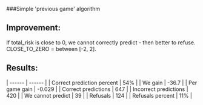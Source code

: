 
###Simple 'previous game' algorithm
## Improvement:

If total_risk is close to 0, we cannot correctly predict - then better to refuse.
CLOSE_TO_ZERO = between [-2, 2].

## Results:
| ------ | ------ |
| Correct prediction percent | 54% |
| We gain | -36.7 |
| Per game gain | -0.029 |
| Correct predictions | 647 |
| Incorrect predictions | 420 |
| We cannot predict | 39 |
| Refusals | 124 |
| Refusals percent | 11% |
